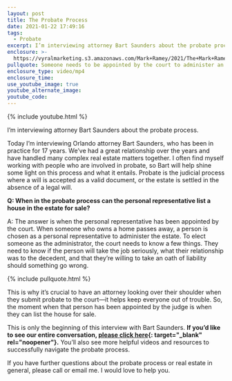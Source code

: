 ```yaml
---
layout: post
title: The Probate Process
date: 2021-01-22 17:49:16
tags:
  - Probate
excerpt: I’m interviewing attorney Bart Saunders about the probate process.
enclosure: >-
  https://vyralmarketing.s3.amazonaws.com/Mark+Ramey/2021/The+Mark+Ramey+Group_+The+Probate+Process+Short+Video.mp4
pullquote: Someone needs to be appointed by the court to administer an estate.
enclosure_type: video/mp4
enclosure_time:
use_youtube_image: true
youtube_alternate_image:
youtube_code:
---
```


{% include youtube.html %}

I’m interviewing attorney Bart Saunders about the probate process.

Today I’m interviewing Orlando attorney Bart Saunders, who has been in practice for 17 years. We’ve had a great relationship over the years and have handled many complex real estate matters together. I often find myself working with people who are involved in probate, so Bart will help shine some light on this process and what it entails. Probate is the judicial process where a will is accepted as a valid document, or the estate is settled in the absence of a legal will.

**Q: When in the probate process can the personal representative list a house in the estate for sale?&nbsp;**

A: The answer is when the personal representative has been appointed by the court. When someone who owns a home passes away, a person is chosen as a personal representative to administer the estate. To elect someone as the administrator, the court needs to know a few things. They need to know if the person will take the job seriously, what their relationship was to the decedent, and that they’re willing to take an oath of liability should something go wrong.

{% include pullquote.html %}

This is why it’s crucial to have an attorney looking over their shoulder when they submit probate to the court—it helps keep everyone out of trouble. So, the moment when that person has been appointed by the judge is when they can list the house for sale.&nbsp;

This is only the beginning of this interview with Bart Saunders. **If you’d like to see our entire conversation, [please click here](https://themarkrameygroup.com/probate/){: target="_blank" rel="noopener"}.** You’ll also see more helpful videos and resources to successfully navigate the probate process.&nbsp;

If you have further questions about the probate process or real estate in general, please call or email me. I would love to help you.
